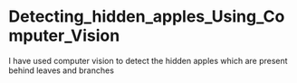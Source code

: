 # Detecting_hidden_apples_Using_Computer_Vision
I have used computer vision to detect the hidden apples which are present behind leaves and branches

